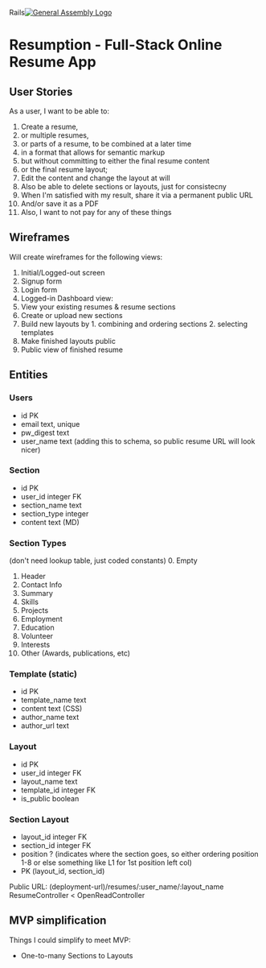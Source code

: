Rails[![General Assembly Logo](https://camo.githubusercontent.com/1a91b05b8f4d44b5bbfb83abac2b0996d8e26c92/687474703a2f2f692e696d6775722e636f6d2f6b6538555354712e706e67)](https://generalassemb.ly/education/web-development-immersive)

# Resumption - Full-Stack Online Resume App

## User Stories

As a user, I want to be able to:
1. Create a resume,
  1. or multiple resumes,
  2. or parts of a resume, to be combined at a later time
2. in a format that allows for semantic markup
3. but without committing to either the final resume content
4. or the final resume layout;
5. Edit the content and change the layout at will
6. Also be able to delete sections or layouts, just for consistecny
8. When I'm satisfied with my result, share it via a permanent public URL
9. And/or save it as a PDF
10. Also, I want to not pay for any of these things

## Wireframes

Will create wireframes for the following views:
1. Initial/Logged-out screen
2. Signup form
3. Login form
4. Logged-in Dashboard view:
  1. View your existing resumes & resume sections
  2. Create or upload new sections
  3. Build new layouts by
    1. combining and ordering sections
    2. selecting templates
  4. Make finished layouts public
5. Public view of finished resume

## Entities

### Users
* id            PK
* email         text, unique
* pw_digest     text
* user_name     text (adding this to schema, so public resume URL will look nicer)

### Section
* id            PK
* user_id       integer FK
* section_name  text
* section_type  integer
* content  text (MD)

### Section Types
(don't need lookup table, just coded constants)
0. Empty
1. Header
2. Contact Info
3. Summary
4. Skills
5. Projects
6. Employment
7. Education
8. Volunteer
9. Interests
10. Other (Awards, publications, etc)

### Template (static)
* id            PK
* template_name text
* content       text (CSS)
* author_name   text
* author_url    text

### Layout
* id            PK
* user_id       integer FK
* layout_name   text
* template_id   integer FK
* is_public     boolean

### Section Layout
* layout_id     integer FK
* section_id    integer FK
* position      ? (indicates where the section goes,
              so either ordering position 1-8 or else
              something like L1 for 1st position left col)
* PK (layout_id, section_id)


Public URL: (deployment-url)/resumes/:user_name/:layout_name
ResumeController < OpenReadController


## MVP simplification

Things I could simplify to meet MVP:
* One-to-many Sections to Layouts
